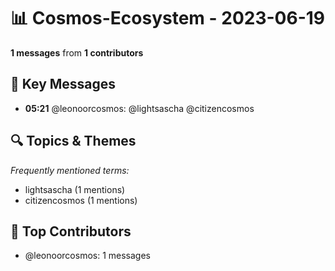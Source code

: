 # 📊 Cosmos-Ecosystem - 2023-06-19
**1 messages** from **1 contributors**

## 💬 Key Messages
- **05:21** @leonoorcosmos: @lightsascha @citizencosmos

## 🔍 Topics & Themes
*Frequently mentioned terms:*
- lightsascha (1 mentions)
- citizencosmos (1 mentions)

## 👥 Top Contributors
- @leonoorcosmos: 1 messages